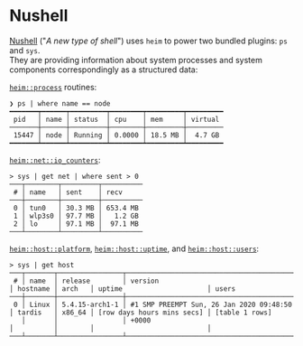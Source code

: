 # Nushell

[Nushell](https://www.nushell.sh) ("*A new type of shell*") uses `heim`
to power two bundled plugins: `ps` and `sys`.\
They are providing information about system processes and system components
correspondingly as a structured data:

[`heim::process`](https://docs.rs/heim/*/heim/process/index.html) routines:

```
❯ ps | where name == node
━━━━━━━┯━━━━━━┯━━━━━━━━━┯━━━━━━━━┯━━━━━━━━━┯━━━━━━━━━
 pid   │ name │ status  │ cpu    │ mem     │ virtual 
───────┼──────┼─────────┼────────┼─────────┼─────────
 15447 │ node │ Running │ 0.0000 │ 18.5 MB │  4.7 GB 
━━━━━━━┷━━━━━━┷━━━━━━━━━┷━━━━━━━━┷━━━━━━━━━┷━━━━━━━━━
```

[`heim::net::io_counters`](https://docs.rs/heim/*/heim/net/fn.io_counters.html):

```
> sys | get net | where sent > 0
───┬────────┬─────────┬──────────
 # │ name   │ sent    │ recv 
───┼────────┼─────────┼──────────
 0 │ tun0   │ 30.3 MB │ 653.4 MB 
 1 │ wlp3s0 │ 97.7 MB │   1.2 GB 
 2 │ lo     │ 97.1 MB │  97.1 MB 
───┴────────┴─────────┴──────────
```

[`heim::host::platform`](https://docs.rs/heim/*/heim/host/fn.platform.html),
[`heim::host::uptime`](https://docs.rs/heim/*/heim/host/fn.uptime.html), and
[`heim::host::users`](https://docs.rs/heim/*/heim/host/fn.users.html):

```
> sys | get host
───┬───────┬────────────────┬──────────────────────────────────────────┬──────────┬────────┬────────────────────────────┬────────────────
 # │ name  │ release        │ version                                  │ hostname │ arch   │ uptime                     │ users 
───┼───────┼────────────────┼──────────────────────────────────────────┼──────────┼────────┼────────────────────────────┼────────────────
 0 │ Linux │ 5.4.15-arch1-1 │ #1 SMP PREEMPT Sun, 26 Jan 2020 09:48:50 │ tardis   │ x86_64 │ [row days hours mins secs] │ [table 1 rows] 
   │       │                │ +0000                                    │          │        │                            │  
───┴───────┴────────────────┴──────────────────────────────────────────┴──────────┴────────┴────────────────────────────┴────────────────

```